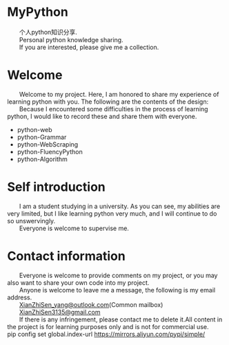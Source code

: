# MyPython

&emsp;&emsp;个人python知识分享.<br>
&emsp;&emsp;Personal python knowledge sharing.<br>
&emsp;&emsp;If you are interested, please give me a collection.<br>

# Welcome

&emsp;&emsp;Welcome to my project. Here, I am honored to share my experience of learning python with you. The following
are the contents of the design:
<br>
&emsp;&emsp;Because I encountered some difficulties in the process of learning python, I would like to record these and
share them with everyone.

* python-web
* python-Grammar
* python-WebScraping
* python-FluencyPython
* python-Algorithm

# Self introduction

&emsp;&emsp;I am a student studying in a university. As you can see, my abilities are very limited, but I like learning
python very much, and I will continue to do so unswervingly.
<br>
&emsp;&emsp;Everyone is welcome to supervise me.

# Contact information

&emsp;&emsp;Everyone is welcome to provide comments on my project, or you may also want to share your own code into my
project.
<br>
&emsp;&emsp;Anyone is welcome to leave me a message, the following is my email address.<br>
&emsp;&emsp;XianZhiSen_yang@outlook.com(Common mailbox)<br>
&emsp;&emsp;XianZhiSen3135@gmail.com<br>
&emsp;&emsp;If there is any infringement, please contact me to delete it.All content in the project is for learning
purposes only and is not for commercial use.<br>
pip config set global.index-url https://mirrors.aliyun.com/pypi/simple/